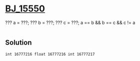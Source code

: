 # [BJ_15550](https://acmicpc.net/problem/15550)

??? a = ???;
??? b = ???;
??? c = ???;
a == b && b == c && c != a

```txt

```

## Solution

```txt
int 16777216 float 16777216 int 16777217
```
